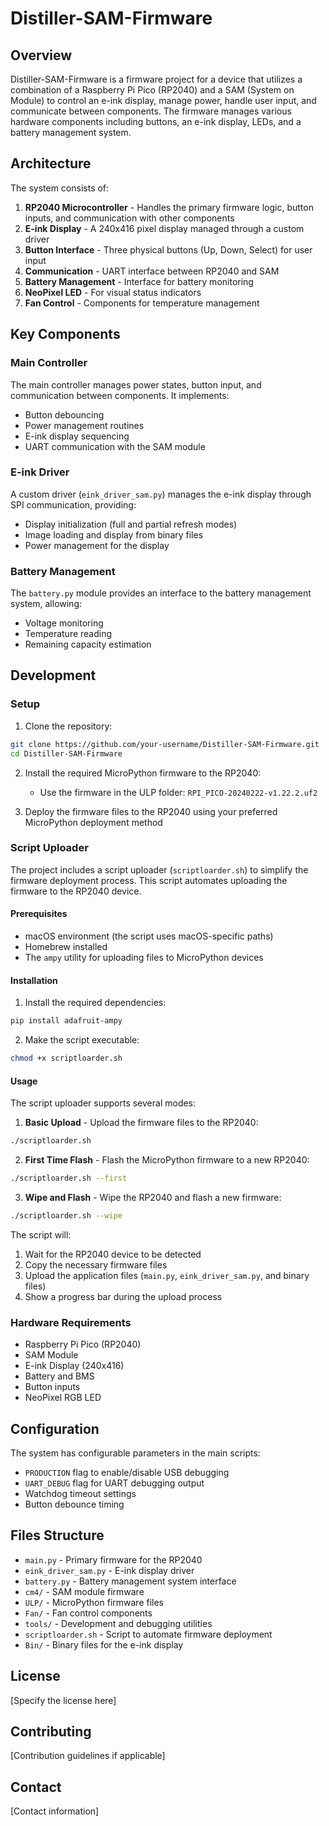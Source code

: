# Distiller-SAM-Firmware

## Overview

Distiller-SAM-Firmware is a firmware project for a device that utilizes a combination of a Raspberry Pi Pico (RP2040) and a SAM (System on Module) to control an e-ink display, manage power, handle user input, and communicate between components. The firmware manages various hardware components including buttons, an e-ink display, LEDs, and a battery management system.

## Architecture

The system consists of:

1. **RP2040 Microcontroller** - Handles the primary firmware logic, button inputs, and communication with other components
2. **E-ink Display** - A 240x416 pixel display managed through a custom driver
3. **Button Interface** - Three physical buttons (Up, Down, Select) for user input
4. **Communication** - UART interface between RP2040 and SAM
5. **Battery Management** - Interface for battery monitoring
6. **NeoPixel LED** - For visual status indicators
7. **Fan Control** - Components for temperature management

## Key Components

### Main Controller

The main controller manages power states, button input, and communication between components. It implements:
- Button debouncing
- Power management routines
- E-ink display sequencing
- UART communication with the SAM module

### E-ink Driver

A custom driver (`eink_driver_sam.py`) manages the e-ink display through SPI communication, providing:
- Display initialization (full and partial refresh modes)
- Image loading and display from binary files
- Power management for the display

### Battery Management

The `battery.py` module provides an interface to the battery management system, allowing:
- Voltage monitoring
- Temperature reading
- Remaining capacity estimation

## Development

### Setup

1. Clone the repository:
```bash
git clone https://github.com/your-username/Distiller-SAM-Firmware.git
cd Distiller-SAM-Firmware
```

2. Install the required MicroPython firmware to the RP2040:
   - Use the firmware in the ULP folder: `RPI_PICO-20240222-v1.22.2.uf2`

3. Deploy the firmware files to the RP2040 using your preferred MicroPython deployment method

### Script Uploader

The project includes a script uploader (`scriptloarder.sh`) to simplify the firmware deployment process. This script automates uploading the firmware to the RP2040 device.

#### Prerequisites

- macOS environment (the script uses macOS-specific paths)
- Homebrew installed
- The `ampy` utility for uploading files to MicroPython devices

#### Installation

1. Install the required dependencies:
```bash
pip install adafruit-ampy
```

2. Make the script executable:
```bash
chmod +x scriptloarder.sh
```

#### Usage

The script uploader supports several modes:

1. **Basic Upload** - Upload the firmware files to the RP2040:
```bash
./scriptloarder.sh
```

2. **First Time Flash** - Flash the MicroPython firmware to a new RP2040:
```bash
./scriptloarder.sh --first
```

3. **Wipe and Flash** - Wipe the RP2040 and flash a new firmware:
```bash
./scriptloarder.sh --wipe
```

The script will:
1. Wait for the RP2040 device to be detected
2. Copy the necessary firmware files
3. Upload the application files (`main.py`, `eink_driver_sam.py`, and binary files)
4. Show a progress bar during the upload process

### Hardware Requirements

- Raspberry Pi Pico (RP2040)
- SAM Module
- E-ink Display (240x416)
- Battery and BMS
- Button inputs
- NeoPixel RGB LED

## Configuration

The system has configurable parameters in the main scripts:
- `PRODUCTION` flag to enable/disable USB debugging
- `UART_DEBUG` flag for UART debugging output
- Watchdog timeout settings
- Button debounce timing

## Files Structure

- `main.py` - Primary firmware for the RP2040
- `eink_driver_sam.py` - E-ink display driver
- `battery.py` - Battery management system interface
- `cm4/` - SAM module firmware
- `ULP/` - MicroPython firmware files
- `Fan/` - Fan control components
- `tools/` - Development and debugging utilities
- `scriptloarder.sh` - Script to automate firmware deployment
- `Bin/` - Binary files for the e-ink display

## License

[Specify the license here]

## Contributing

[Contribution guidelines if applicable]

## Contact

[Contact information]